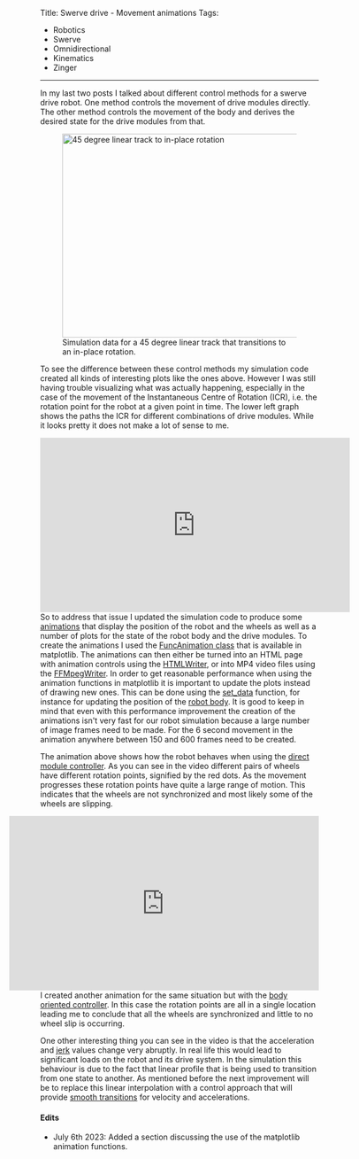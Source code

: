 Title: Swerve drive - Movement animations
Tags:

- Robotics
- Swerve
- Omnidirectional
- Kinematics
- Zinger

---

In my last two posts I talked about different control methods for a swerve drive robot. One method
controls the movement of drive modules directly. The other method controls the movement of
the body and derives the desired state for the drive modules from that.

<figure style="float:middle">
  <a href="/assets/images/robotics/swerve/swerve_sim_45_linear_to_inplace_rotation.png" target="_blank">
    <img
        alt="45 degree linear track to in-place rotation"
        src="/assets/images/robotics/swerve/swerve_sim_45_linear_to_inplace_rotation.png"
        width="840"
        height="368"/>
  </a>
  <figcaption>Simulation data for a 45 degree linear track that transitions to an in-place rotation.</figcaption>
</figure>

To see the difference between these control methods my simulation code created all kinds of interesting
plots like the ones above. However I was still having trouble visualizing what was actually happening,
especially in the case of the movement of the Instantaneous Centre of Rotation (ICR), i.e. the
rotation point for the robot at a given point in time. The lower left graph shows the paths the
ICR for different combinations of drive modules. While it looks pretty it does not make a lot of
sense to me.

<iframe
    style="float:left"
    width="560"
    height="315"
    src="https://www.youtube.com/embed/LlyopmLMlZY"
    title="YouTube video player"
    frameborder="0"
    allow="accelerometer; autoplay; clipboard-write; encrypted-media; gyroscope; picture-in-picture; web-share"
    allowfullscreen>
</iframe>

So to address that issue I updated the simulation code to produce some [animations](https://github.com/pvandervelde/basic-swerve-sim/blob/a83c0d8ce4cc3096548be51244ec0a40d2a7db8f/sim_output/animate.py)
that display the position of the robot and the wheels as well as a number of plots for the state of
the robot body and the drive modules. To create the animations I used the
[FuncAnimation class](https://matplotlib.org/stable/api/_as_gen/matplotlib.animation.FuncAnimation.html#matplotlib.animation.FuncAnimation)
that is available in matplotlib. The animations can then either be turned into an HTML page with
animation controls using the [HTMLWriter](https://matplotlib.org/stable/api/_as_gen/matplotlib.animation.HTMLWriter.html),
or into MP4 video files using the [FFMpegWriter](https://matplotlib.org/stable/api/_as_gen/matplotlib.animation.FFMpegWriter.html).
In order to get reasonable performance when using the animation functions in matplotlib it is important
to update the plots instead of drawing new ones. This can be done using the [set_data](https://matplotlib.org/stable/api/_as_gen/matplotlib.lines.Line2D.html#matplotlib.lines.Line2D.set_data)
function, for instance for updating the position of the [robot body](https://github.com/pvandervelde/basic-swerve-sim/blob/a83c0d8ce4cc3096548be51244ec0a40d2a7db8f/sim_output/animate.py#L784).
It is good to keep in mind that even with this performance improvement the creation of the animations
isn't very fast for our robot simulation because a large number of image frames need to be made. For
the 6 second movement in the animation anywhere between 150 and 600 frames need to be created.

The animation above shows how the robot behaves when using the
[direct module controller](posts/Swerve-drive-kinematics-simulation). As you can see in the video different
pairs of wheels have different rotation points, signified by the red dots. As the movement progresses
these rotation points have quite a large range of motion. This indicates that the wheels are not
synchronized and most likely some of the wheels are slipping.

<iframe
    style="float:right"
    width="560"
    height="315"
    src="https://www.youtube.com/embed/U6Z_meFKNrI"
    title="YouTube video player"
    frameborder="0"
    allow="accelerometer; autoplay; clipboard-write; encrypted-media; gyroscope; picture-in-picture; web-share"
    allowfullscreen>
</iframe>

I created another animation for the same situation but with the
[body oriented controller](posts/Swerve-drive-body-focussed-control). In this case the rotation points
are all in a single location leading me to conclude that all the wheels are synchronized and little
to no wheel slip is occurring.

One other interesting thing you can see in the video is that the acceleration and
[jerk](https://en.wikipedia.org/wiki/Jerk_(physics)) values change very abruptly. In real life this
would lead to significant loads on the robot and its drive system. In the simulation this behaviour
is due to the fact that linear profile that is being used to transition from one state to another.
As mentioned before the next improvement will be to replace this linear interpolation with a control
approach that will provide [smooth transitions](https://en.wikipedia.org/wiki/Jerk_(physics)#In_motion_control)
for velocity and accelerations.

#### Edits

- July 6th 2023: Added a section discussing the use of the matplotlib animation functions.
